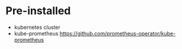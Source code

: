 # Pre-installed
* kubernetes cluster
* kube-prometheus https://github.com/prometheus-operator/kube-prometheus
